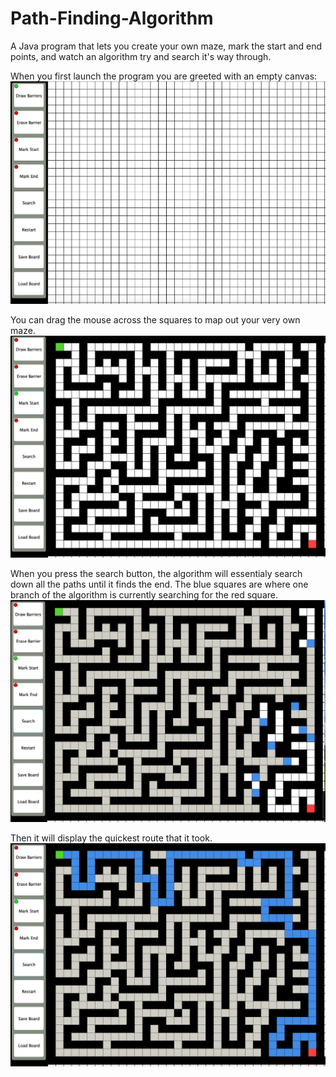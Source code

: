 # Path-Finding-Algorithm
A Java program that lets you create your own maze, mark the start and end points, and watch an algorithm try and search it's way through.

When you first launch the program you are greeted with an empty canvas:
![Empty_Canvas](Searching%20Algorithm/ScreenShots/Screen1.png)


You can drag the mouse across the squares to map out your very own maze.
![Empty_Canvas](Searching%20Algorithm/ScreenShots/Screen2.png)


When you press the search button, the algorithm will essentialy search down all the paths until it finds the end.  The blue squares are where one branch of the algorithm is currently searching for the red square.
![Empty_Canvas](Searching%20Algorithm/ScreenShots/Screen3.png)


Then it will display the quickest route that it took.
![Empty_Canvas](Searching%20Algorithm/ScreenShots/Screen4.png)
